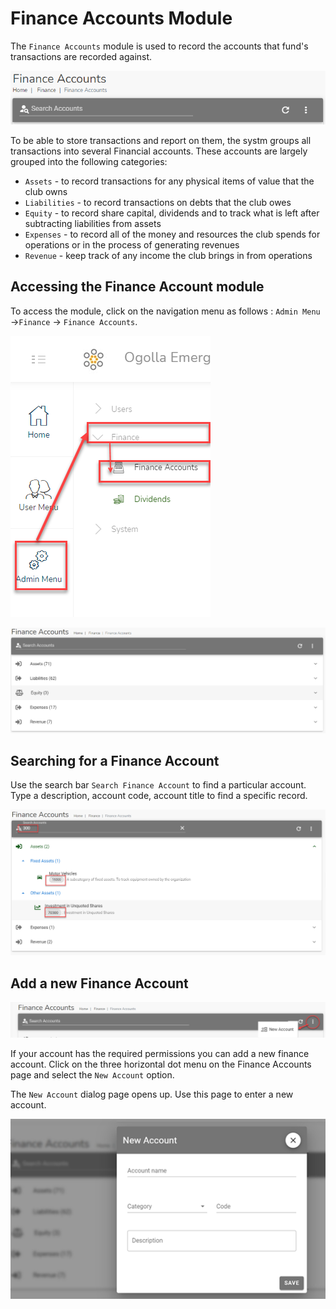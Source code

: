 # Finance Accounts Module

The `Finance Accounts` module is used to record the accounts that fund's transactions are recorded against.

![alt text](../images/10.0_Finance_Account_Banner.png "Finance Accounts banner")

To be able to store transactions and report on them, the systm groups all transactions into several Financial accounts. These accounts are largely grouped into the following categories:

- `Assets` - to record transactions for any physical items of value that the club owns
- `Liabilities` - to record transactions on debts that the club owes
- `Equity` - to record share capital, dividends and to track what is left after subtracting liabilities from assets
- `Expenses` - to record all of the money and resources the club spends for operations or in the process of generating revenues
- `Revenue` - keep track of any income the club brings in from operations 

## Accessing the Finance Account module
To access the  module, click on the navigation menu as follows : `Admin Menu` ->`Finance` -> `Finance Accounts`.


![alt text](../images/10.1_Finance_Account_Menu.png ":size=x150 Finance Accounts menu")



![alt text](../images/10.2_Finance_Account_Page.png ":size=x250 Finance Accounts page")

## Searching for a Finance Account 

Use the search bar `Search Finance Account` to find a particular account. Type a description, account code, account title to find a specific record.

![alt text](../images/10.3_Finance_Account_Search.png ":size=x300 Finance Accounts search")

## Add a new Finance Account

![alt text](../images/10.4_Add_Finanace_Account_Menu.png "Add Finance Account menu")

If your account has the required permissions you can add a new finance account. Click on the three horizontal dot menu on the Finance Accounts page and select the `New Account` option.


The `New Account` dialog page opens up. Use this page to enter a new account.

![alt text](../images/10.5_Add_Finance_Account_Page.png ":size=x250 Add Finance Account page")
